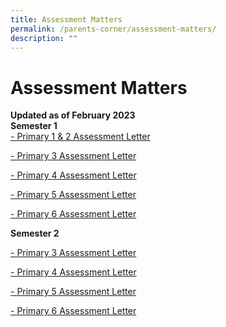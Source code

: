 ```yaml
---
title: Assessment Matters
permalink: /parents-corner/assessment-matters/
description: ""
---
```

# Assessment Matters 
<b>Updated as of February 2023</b>
<br>**Semester 1**<br>
[- Primary 1 &amp; 2 Assessment Letter](/files/Parents%20Corner/Assessment%20Matters/P1%20%20P2%20Assessment%20Letter_1%20Feb.pdf)

[- Primary 3 Assessment Letter](/files/Parents%20Corner/Assessment%20Matters/P3_Assessment%20Letter_1%20Feb.pdf)

[- Primary 4 Assessment Letter](/files/Parents%20Corner/Assessment%20Matters/P4_Assessment%20Letter_1%20Feb.pdf)

[- Primary 5 Assessment Letter](/files/Parents%20Corner/Assessment%20Matters/P5_Assessment%20Letter_1%20Feb.pdf)

[- Primary 6 Assessment Letter](/files/Parents%20Corner/Assessment%20Matters/P6_Assessment%20Letter_1%20Feb.pdf)

**Semester 2**

[- Primary 3 Assessment Letter](/files/2023_108%20p3_assessment%20letter.pdf)

[- Primary 4 Assessment Letter](/files/2023_109%20p4_assessment%20letter.pdf)

[- Primary 5 Assessment Letter](/files/2023_110%20p5_assessment%20letter.pdf)

[- Primary 6 Assessment Letter](/files/2023_111%20p6_assessment%20letter.pdf)